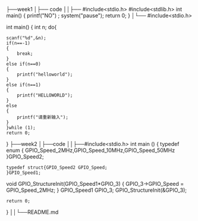 ├──week1
│├── code
││├── #include<stdio.h>
#include<stdlib.h>
int main()
{
	printf("NO") ;
	system("pause");
	return 0;
}
│└── #include<stdio.h>

int main()
{
	int n;
do{

	scanf("%d",&n);
	if(n==-1)
	{
		break;
	}
	else if(n==0)
	{
		printf("helloworld");
	}
	else if(n==1)
	{
		printf("HELLOWORLD");
	}
	else
	{
		printf("请重新输入");
	}
	}while (1);
	return 0;
}
├──week2
│├──code
││├──#include<stdio.h>
int main ()
{
    	typedef enum {
		GPIO_Speed_2MHz,GPIO_Speed_10MHz,GPIO_Speed_50MHz
	}GPIO_Speed2;
	
	typedef struct{GPIO_Speed2 GPIO_Speed;
	}GPIO_Speed1;

void GPIO_StructureInit(GPIO_Speed1*GPIO_3)
{
	GPIO_3->GPIO_Speed = GPIO_Speed_2MHz;
}
    GPIO_Speed1 GPIO_3;
    GPIO_StructureInit(&GPIO_3);
    
	return 0;
}
││└──README.md
